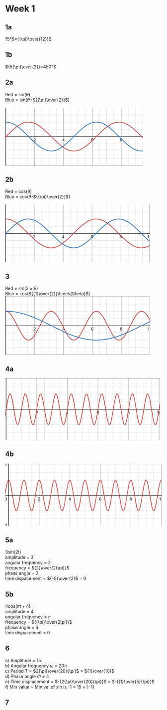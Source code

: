 # Week 1
## 1a
$15$°$={{\pi}\over{12}}$
## 1b
${5{\pi}\over{2}}=450°$
## 2a
Red = sin($\theta$)<br>
Blue = sin($\theta$+${{\pi}\over{2}}$)<br><br>
![Plot for task 2a](1.png)
## 2b
Red = cos($\theta$)<br>
Blue = cos($\theta$-${{\pi}\over{2}}$)<br><br>
![Plot for task 2b](2.png)
## 3
Red = sin(${2}\times{\theta}$)<br>
Blue = cos(${{1}\over{2}}\times{\theta}$)
![Plot for task 3a](3.png)
## 4a
![Plot for task 4a](4a.png)
## 4b
![Plot for task 4b](4b.png)
## 5a
3sin(2t)<br>
amplitude = 3<br>
angular frequency = 2<br>
frequency = ${2}\over{2{\pi}}$<br>
phase angle = 0<br>
time dispacement = ${-0}\over{2}$ = 0

## 5b
4cos($\pi{t}+4$)<br>
amplitude = 4<br>
angular frequency = $\pi$<br>
frequency = ${{\pi}\over{2\pi}}$<br>
phase angle = 4<br>
time dispacement = 0

## 6
a) Amplitude = 15.<br>
b) Angular frequency $\omega$ = ${20}\pi$<br>
c) Period T = $2{\pi}\over{20}{\pi}$ = ${1}\over{10}$<br>
d) Phase angle $\Phi$ = 4<br>
e) Time displacement = $-{2{\pi}\over{20}{\pi}}$ = $-{{1}\over{5}{\pi}}$<br>
f) Min value = Min val of sin is -1 = ${15}\times{(-1)}$

## 7
